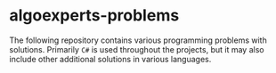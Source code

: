 # algoexperts-problems

The following repository contains various programming problems with solutions. Primarily `C#` is used throughout the projects, but it may also include other additional solutions in various languages.  
